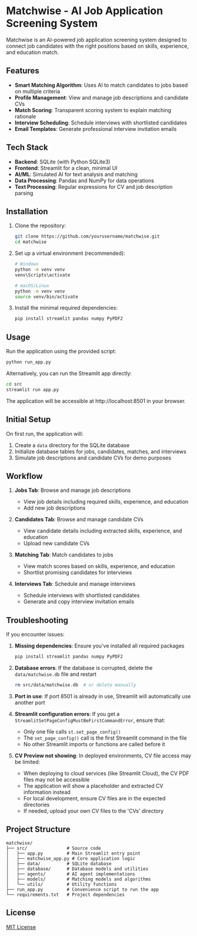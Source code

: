 # Matchwise - AI Job Application Screening System

Matchwise is an AI-powered job application screening system designed to connect job candidates with the right positions based on skills, experience, and education match.

## Features

- **Smart Matching Algorithm**: Uses AI to match candidates to jobs based on multiple criteria
- **Profile Management**: View and manage job descriptions and candidate CVs 
- **Match Scoring**: Transparent scoring system to explain matching rationale
- **Interview Scheduling**: Schedule interviews with shortlisted candidates
- **Email Templates**: Generate professional interview invitation emails

## Tech Stack

- **Backend**: SQLite (with Python SQLite3)
- **Frontend**: Streamlit for a clean, minimal UI
- **AI/ML**: Simulated AI for text analysis and matching
- **Data Processing**: Pandas and NumPy for data operations
- **Text Processing**: Regular expressions for CV and job description parsing

## Installation

1. Clone the repository:
   ```bash
   git clone https://github.com/yourusername/matchwise.git
   cd matchwise
   ```

2. Set up a virtual environment (recommended):
   ```bash
   # Windows
   python -m venv venv
   venv\Scripts\activate
   
   # macOS/Linux
   python -m venv venv
   source venv/bin/activate
   ```

3. Install the minimal required dependencies:
   ```bash
   pip install streamlit pandas numpy PyPDF2
   ```

## Usage

Run the application using the provided script:
```bash
python run_app.py
```

Alternatively, you can run the Streamlit app directly:
```bash
cd src
streamlit run app.py
```

The application will be accessible at http://localhost:8501 in your browser.

## Initial Setup

On first run, the application will:
1. Create a `data` directory for the SQLite database
2. Initialize database tables for jobs, candidates, matches, and interviews
3. Simulate job descriptions and candidate CVs for demo purposes

## Workflow

1. **Jobs Tab**: Browse and manage job descriptions
   - View job details including required skills, experience, and education
   - Add new job descriptions

2. **Candidates Tab**: Browse and manage candidate CVs
   - View candidate details including extracted skills, experience, and education
   - Upload new candidate CVs

3. **Matching Tab**: Match candidates to jobs
   - View match scores based on skills, experience, and education
   - Shortlist promising candidates for interviews

4. **Interviews Tab**: Schedule and manage interviews
   - Schedule interviews with shortlisted candidates
   - Generate and copy interview invitation emails

## Troubleshooting

If you encounter issues:

1. **Missing dependencies**: Ensure you've installed all required packages
   ```bash
   pip install streamlit pandas numpy PyPDF2
   ```

2. **Database errors**: If the database is corrupted, delete the `data/matchwise.db` file and restart
   ```bash
   rm src/data/matchwise.db  # or delete manually
   ```

3. **Port in use**: If port 8501 is already in use, Streamlit will automatically use another port

4. **Streamlit configuration errors**: If you get a `StreamlitSetPageConfigMustBeFirstCommandError`, ensure that:
   - Only one file calls `st.set_page_config()`
   - The `set_page_config()` call is the first Streamlit command in the file
   - No other Streamlit imports or functions are called before it

5. **CV Preview not showing**: In deployed environments, CV file access may be limited:
   - When deploying to cloud services (like Streamlit Cloud), the CV PDF files may not be accessible
   - The application will show a placeholder and extracted CV information instead
   - For local development, ensure CV files are in the expected directories
   - If needed, upload your own CV files to the 'CVs' directory

## Project Structure

```
matchwise/
├── src/               # Source code
│   ├── app.py         # Main Streamlit entry point
│   ├── matchwise_app.py # Core application logic
│   ├── data/          # SQLite database
│   ├── database/      # Database models and utilities
│   ├── agents/        # AI agent implementations
│   ├── models/        # Matching models and algorithms
│   └── utils/         # Utility functions
├── run_app.py         # Convenience script to run the app
└── requirements.txt   # Project dependencies
```

## License

[MIT License](LICENSE) 